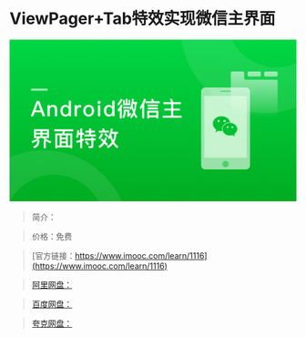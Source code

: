 # ViewPager+Tab特效实现微信主界面

![img](../../assets/5fe4430a0001ff2105400304.jpg)

> 简介：

> 价格：免费

> [官方链接：https://www.imooc.com/learn/1116](https://www.imooc.com/learn/1116)

> [阿里网盘：]()

> [百度网盘：]()

> [夸克网盘：]()
